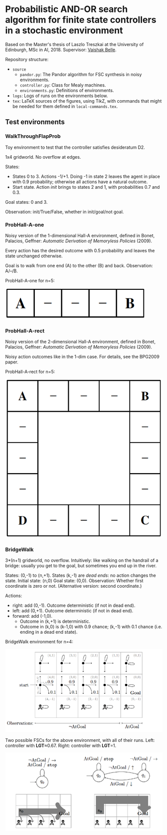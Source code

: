 # Probabilistic AND-OR search algorithm for finite state controllers in a stochastic environment

Based on the Master's thesis of Laszlo Treszkai at the University of Edinburgh, MSc in AI, 2018. Supervisor: [Vaishak Belle](http://vaishakbelle.com/).

Repository structure:

 - `source`
   - `pandor.py`: The Pandor algorithm for FSC synthesis in noisy environments.
   - `controller.py`: Class for Mealy machines.
   - `environments.py`: Definitions of environments.
 - `logs`: Logs of runs on the environments below.
 - `tex`: LaTeX sources of the figures, using TikZ, with commands that might be needed for them defined in `local-commands.tex`.

## Test environments

### WalkThroughFlapProb

Toy environment to test that the controller satisfies desideratum D2.

1x4 gridworld. No overflow at edges.

States:
 - States 0 to 3. Actions -1/+1. Doing -1 in state 2 leaves the agent in place with 0.9 probability; otherwise all actions have a natural outcome.
 - Start state. Action _init_ brings to states 2 and 1, with probabilities 0.7 and 0.3.

Goal states: 0 and 3.

Observation: init/True/False, whether in init/goal/not goal.

### ProbHall-A-one

Noisy version of the 1-dimensional Hall-A environment, defined in Bonet, Palacios, Geffner: _Automatic Derivation of Memoryless Policies_ (2009).

Every action has the desired outcome with 0.5 probability and leaves the state unchanged otherwise.

Goal is to walk from one end (A) to the other (B) and back. Observation: A/–/B.

ProbHall-A-one for n=5:

![](figs/probhall-a-one.png)

### ProbHall-A-rect

Noisy version of the 2-dimensional Hall-A environment, defined in Bonet, Palacios, Geffner: _Automatic Derivation of Memoryless Policies_ (2009).

Noisy action outcomes like in the 1-dim case. For details, see the BPG2009 paper.

ProbHall-A-rect for n=5:

![](figs/probhall-a-rect.png)

### BridgeWalk

3*(n+1) gridworld, no overflow. Intuitively: like walking on the handrail of a bridge: usually you get to the goal, but sometimes you end up in the river.

States: (0,-1) to (n,+1). States (k,-1) are _dead ends_: no action changes the state.
Initial state: (n,0)
Goal state: (0,0).
Observation: Whether first coordinate is zero or not. (Alternative version: second coordinate.)

Actions:
 - right: add (0,-1). Outcome deterministic (if not in dead end).
 - left: add (0,+1). Outcome deterministic (if not in dead end).
 - forward: add (-1,0).
    - Outcome in (k,+1) is deterministic.
    - Outcome in (k,0) is (k-1,0) with 0.9 chance; (k,-1) with 0.1 chance (i.e. ending in a dead end state).

BridgeWalk environment for n=4:

![BridgeWalk environment](figs/bridgewalk-env.png)

Two possible FSCs for the above environment, with all of their runs. Left: controller with **LGT**≈0.67. Right: controller with **LGT**=1.

![Two controllers and their runs for the BridgeWalk environment](figs/bridgewalk-conts.png)
